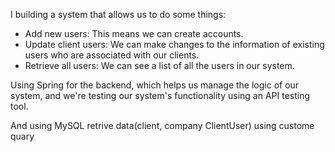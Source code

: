 I building a system that allows us to do some things:

 - Add new users: This means we can create accounts.
 - Update client users: We can make changes to the information of existing users who are associated with our clients.
 - Retrieve all users: We can see a list of all the users in our system.

  Using Spring for the backend, which helps us manage the logic of our system, 
  and we're testing our system's functionality using an API testing tool.

 And using MySQL retrive data(client, company ClientUser) using custome quary

  
